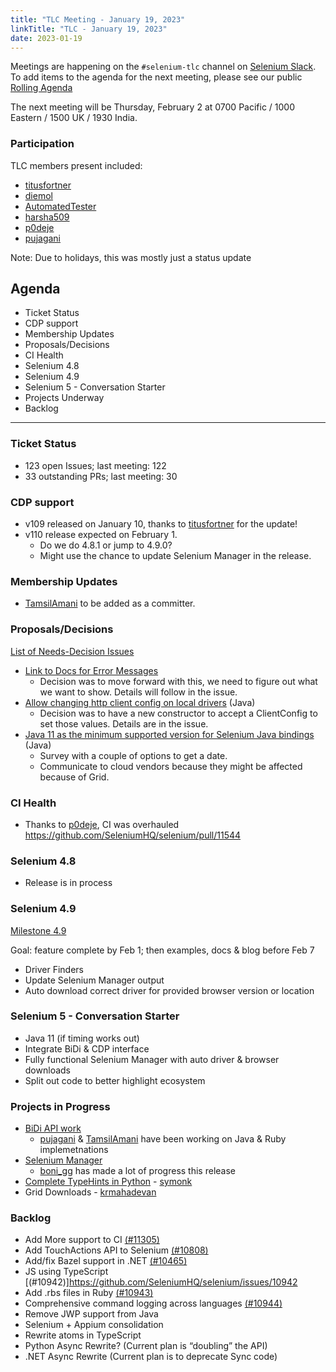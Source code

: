 ```yaml
---
title: "TLC Meeting - January 19, 2023"
linkTitle: "TLC - January 19, 2023"
date: 2023-01-19
---
```


Meetings are happening on the `#selenium-tlc` channel on [Selenium Slack](https://selenium.dev/support).
To add items to the agenda for the next meeting, please see our public [Rolling Agenda](https://docs.google.com/document/d/18InWY44S0C_ECkRkRo8GKictu8BEtsahRsFh17tmUR0/edit#)

The next meeting will be Thursday, February 2 at 0700 Pacific / 1000 Eastern / 1500 UK / 1930 India.

### Participation

TLC members present included:
* [titusfortner]
* [diemol]
* [AutomatedTester]
* [harsha509]
* [p0deje]
* [pujagani]

Note: Due to holidays, this was mostly just a status update

## Agenda

* Ticket Status
* CDP support
* Membership Updates
* Proposals/Decisions
* CI Health
* Selenium 4.8
* Selenium 4.9
* Selenium 5 - Conversation Starter
* Projects Underway
* Backlog

***

### Ticket Status

* 123 open Issues; last meeting: 122
* 33 outstanding PRs; last meeting: 30

### CDP support

* v109 released on January 10, thanks to [titusfortner] for the update!
* v110 release expected on February 1. 
  * Do we do 4.8.1 or jump to 4.9.0?
  * Might use the chance to update Selenium Manager in the release.

### Membership Updates

* [TamsilAmani] to be added as a committer.

### Proposals/Decisions

[List of Needs-Decision Issues](https://github.com/SeleniumHQ/selenium/labels/A-needs%20decision)

* [Link to Docs for Error Messages](https://github.com/SeleniumHQ/selenium/issues/11512) 
  * Decision was to move forward with this, we need to figure out what we want to show. Details will follow in the issue.
* [Allow changing http client config on local drivers](https://github.com/SeleniumHQ/selenium/issues/11158) (Java)
  * Decision was to have a new constructor to accept a ClientConfig to set those values. Details are in the issue.
* [Java 11 as the minimum supported version for Selenium Java bindings](https://github.com/SeleniumHQ/selenium/issues/11526) (Java)
  * Survey with a couple of options to get a date. 
  * Communicate to cloud vendors because they might be affected because of Grid.

### CI Health

* Thanks to [p0deje], CI was overhauled https://github.com/SeleniumHQ/selenium/pull/11544

### Selenium 4.8

* Release is in process

### Selenium 4.9

[Milestone 4.9](https://github.com/SeleniumHQ/selenium/milestone/10)

Goal: feature complete by Feb 1; then examples, docs & blog before Feb 7
* Driver Finders
* Update Selenium Manager output
* Auto download correct driver for provided browser version or location

### Selenium 5 - Conversation Starter

* Java 11 (if timing works out)
* Integrate BiDi & CDP interface
* Fully functional Selenium Manager with auto driver & browser downloads
* Split out code to better highlight ecosystem

### Projects in Progress

* [BiDi API work](https://docs.google.com/document/d/1dCd8Y2PYaR5mOGSmNTwllEHNmFqegfoGkP-TCKvPzSU/edit#)
  * [pujagani] & [TamsilAmani] have been working on Java & Ruby implemetnations
* [Selenium Manager](https://github.com/SeleniumHQ/selenium/blob/trunk/rust/README.md#roadmap)
  * [boni_gg] has made a lot of progress this release 
* [Complete TypeHints in Python](https://github.com/SeleniumHQ/selenium/issues/9480) - [symonk]
* Grid Downloads - [krmahadevan]

### Backlog 

* Add More support to CI [(#11305)](https://github.com/SeleniumHQ/selenium/issues/11305)
* Add TouchActions API to Selenium [(#10808)](https://github.com/SeleniumHQ/selenium/issues/10808)
* Add/fix Bazel support in .NET [(#10465)](https://github.com/SeleniumHQ/selenium/issues/10465)
* JS using TypeScript [(#10942)]https://github.com/SeleniumHQ/selenium/issues/10942
* Add .rbs files in Ruby [(#10943)](https://github.com/SeleniumHQ/selenium/issues/10943)
* Comprehensive command logging across languages [(#10944)](https://github.com/SeleniumHQ/selenium/issues/10944)
* Remove JWP support from Java
* Selenium + Appium consolidation
* Rewrite atoms in TypeScript
* Python Async Rewrite? (Current plan is “doubling” the API)
* .NET Async Rewrite (Current plan is to deprecate Sync code)

[boni_gg]: https://twitter.com/boni_gg/
[harsha509]: https://github.com/harsha509/
[p0deje]: https://github.com/p0deje/
[pujagani]: https://github.com/pujagani/
[TamsilAmani]: https://github.com/TamsilAmani/
[titusfortner]: https://github.com/titusfortner/
[AutomatedTester]: https://github.com/AutomatedTester/
[diemol]: https://github.com/diemol/
[symonk]: https://github.com/symonk
[krmahadevan]: https://github.com/krmahadevan
